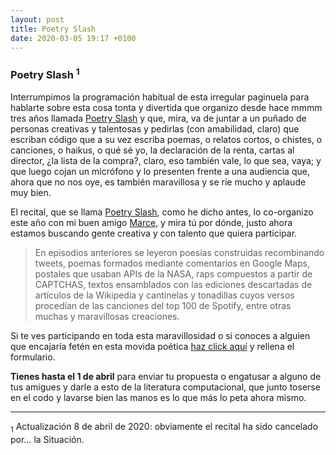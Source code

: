 ```yaml
---
layout: post
title: Poetry Slash
date: 2020-03-05 19:17 +0100
---
```


<h3>Poetry Slash <sup>1</sup></h3>

Interrumpimos la programación habitual de esta irregular paginuela para hablarte sobre esta cosa tonta y divertida que organizo desde hace mmmm tres años llamada <a href="https://poetryslash.com">Poetry Slash</a> y que, mira, va de juntar a un puñado de personas creativas y talentosas y pedirlas (con amabilidad, claro) que escriban código que a su vez escriba poemas, o relatos cortos, o chistes, o canciones, o haikus, o qué sé yo, la declaración de la renta, cartas al director, ¿la lista de la compra?, claro, eso también vale, lo que sea, vaya; y que luego cojan un micrófono y lo presenten frente a una audiencia que, ahora que no nos oye, es también maravillosa y se ríe mucho y aplaude muy bien.

<!-- more -->

El recital, que se llama <a href="https://poetryslash.com">Poetry Slash</a>, como he dicho antes, lo co-organizo este año con mi buen amigo <a href="https://github.com/marcelinollano">Marce</a>, y mira tú por dónde, justo ahora estamos buscando gente creativa y con talento que quiera participar. 

> En episodios anteriores se leyeron poesías construidas recombinando tweets, poemas formados mediante comentarios en Google Maps, postales que usaban APIs de la NASA, raps compuestos a partir de CAPTCHAS, textos ensamblados con las ediciones descartadas de artículos de la Wikipedia y cantinelas y tonadillas cuyos versos procedían de las canciones del top 100 de Spotify, entre otras muchas y maravillosas creaciones.


Si te ves participando en toda esta maravillosidad o si conoces a alguien
que encajaría fetén en esta movida poética <a href="https://poetryslash.com">haz click
aquí</a> y rellena el formulario.

**Tienes hasta el 1 de abril** para enviar tu propuesta o
engatusar a alguno de tus amigues y darle a esto de la literatura
computacional, que junto toserse en el codo y lavarse bien las manos es lo que
más lo peta ahora mismo.

---

<div class="footnotes">
<sub>1</sub> Actualización 8 de abril de 2020: obviamente el recital ha sido cancelado por… la Situación.
</div>
